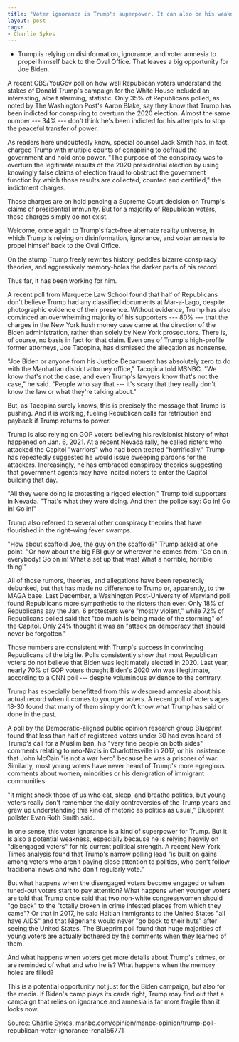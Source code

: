 ```yaml
---
title: "Voter ignorance is Trump's superpower. It can also be his weakness"
layout: post
tags:
- Charlie Sykes
---
```


- Trump is relying on disinformation, ignorance, and voter amnesia to propel himself back to the Oval Office. That leaves a big opportunity for Joe Biden.

A recent CBS/YouGov poll on how well Republican voters understand the stakes of Donald Trump's campaign for the White House included an interesting, albeit alarming, statistic. Only 35% of Republicans polled, as noted by The Washington Post's Aaron Blake, say they know that Trump has been indicted for conspiring to overturn the 2020 election. Almost the same number --- 34% --- don't think he's been indicted for his attempts to stop the peaceful transfer of power.

As readers here undoubtedly know, special counsel Jack Smith has, in fact, charged Trump with multiple counts of conspiring to defraud the government and hold onto power. "The purpose of the conspiracy was to overturn the legitimate results of the 2020 presidential election by using knowingly false claims of election fraud to obstruct the government function by which those results are collected, counted and certified," the indictment charges.

Those charges are on hold pending a Supreme Court decision on Trump's claims of presidential immunity. But for a majority of Republican voters, those charges simply do not exist.

Welcome, once again to Trump's fact-free alternate reality universe, in which Trump is relying on disinformation, ignorance, and voter amnesia to propel himself back to the Oval Office.

On the stump Trump freely rewrites history, peddles bizarre conspiracy theories, and aggressively memory-holes the darker parts of his record.

Thus far, it has been working for him.

A recent poll from Marquette Law School found that half of Republicans don't believe Trump had any classified documents at Mar-a-Lago, despite photographic evidence of their presence. Without evidence, Trump has also convinced an overwhelming majority of his supporters --- 80% --- that the charges in the New York hush money case came at the direction of the Biden administration, rather than solely by New York prosecutors. There is, of course, no basis in fact for that claim. Even one of Trump's high-profile former attorneys, Joe Tacopina, has dismissed the allegation as nonsense.

"Joe Biden or anyone from his Justice Department has absolutely zero to do with the Manhattan district attorney office," Tacopina told MSNBC. "We know that's not the case, and even Trump's lawyers know that's not the case," he said. "People who say that --- it's scary that they really don't know the law or what they're talking about."

But, as Tacopina surely knows, this is precisely the message that Trump is pushing. And it is working, fueling Republican calls for retribution and payback if Trump returns to power.

Trump is also relying on GOP voters believing his revisionist history of what happened on Jan. 6, 2021. At a recent Nevada rally, he called rioters who attacked the Capitol "warriors" who had been treated "horrifically." Trump has repeatedly suggested he would issue sweeping pardons for the attackers. Increasingly, he has embraced conspiracy theories suggesting that government agents may have incited rioters to enter the Capitol building that day.

"All they were doing is protesting a rigged election," Trump told supporters in Nevada. "That's what they were doing. And then the police say: Go in! Go in! Go in!"

Trump also referred to several other conspiracy theories that have flourished in the right-wing fever swamps.

"How about scaffold Joe, the guy on the scaffold?" Trump asked at one point. "Or how about the big FBI guy or wherever he comes from: 'Go on in, everybody! Go on in! What a set up that was! What a horrible, horrible thing!"

All of those rumors, theories, and allegations have been repeatedly debunked, but that has made no difference to Trump or, apparently, to the MAGA base. Last December, a Washington Post-University of Maryland poll found Republicans more sympathetic to the rioters than ever. Only 18% of Republicans say the Jan. 6 protesters were "mostly violent," while 72% of Republicans polled said that "too much is being made of the storming" of the Capitol. Only 24% thought it was an "attack on democracy that should never be forgotten."

Those numbers are consistent with Trump's success in convincing Republicans of the big lie. Polls consistently show that most Republican voters do not believe that Biden was legitimately elected in 2020. Last year, nearly 70% of GOP voters thought Biden's 2020 win was illegitimate, according to a CNN poll --- despite voluminous evidence to the contrary.

Trump has especially benefitted from this widespread amnesia about his actual record when it comes to younger voters. A recent poll of voters ages 18-30 found that many of them simply don't know what Trump has said or done in the past.

A poll by the Democratic-aligned public opinion research group Blueprint found that less than half of registered voters under 30 had even heard of Trump's call for a Muslim ban, his "very fine people on both sides" comments relating to neo-Nazis in Charlottesville in 2017, or his insistence that John McCain "is not a war hero" because he was a prisoner of war. Similarly, most young voters have never heard of Trump's more egregious comments about women, minorities or his denigration of immigrant communities.

"It might shock those of us who eat, sleep, and breathe politics, but young voters really don't remember the daily controversies of the Trump years and grew up understanding this kind of rhetoric as politics as usual," Blueprint pollster Evan Roth Smith said.

In one sense, this voter ignorance is a kind of superpower for Trump. But it is also a potential weakness, especially because he is relying heavily on "disengaged voters" for his current political strength. A recent New York Times analysis found that Trump's narrow polling lead "is built on gains among voters who aren't paying close attention to politics, who don't follow traditional news and who don't regularly vote."

But what happens when the disengaged voters become engaged or when tuned-out voters start to pay attention? What happens when younger voters are told that Trump once said that two non-white congresswomen should "go back" to the "totally broken in crime infested places from which they came"? Or that in 2017, he said Haitian immigrants to the United States "all have AIDS" and that Nigerians would never "go back to their huts" after seeing the United States. The Blueprint poll found that huge majorities of young voters are actually bothered by the comments when they learned of them.

And what happens when voters get more details about Trump's crimes, or are reminded of what and who he is? What happens when the memory holes are filled?

This is a potential opportunity not just for the Biden campaign, but also for the media. If Biden's camp plays its cards right, Trump may find out that a campaign that relies on ignorance and amnesia is far more fragile than it looks now.

Source: Charlie Sykes, msnbc.com/opinion/msnbc-opinion/trump-poll-republican-voter-ignorance-rcna156771

